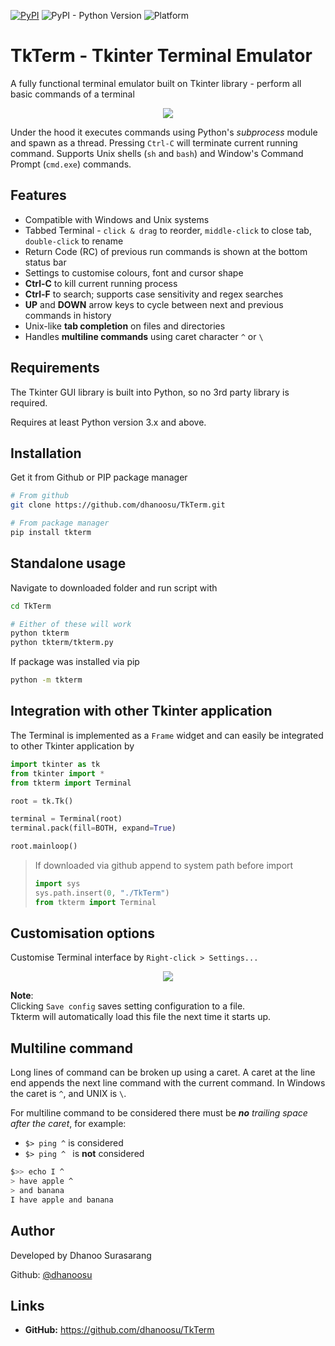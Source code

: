 [![PyPI](https://img.shields.io/pypi/v/tkterm)](https://pypi.org/project/tkterm)
![PyPI - Python Version](https://img.shields.io/pypi/pyversions/tkterm)
![Platform](https://img.shields.io/powershellgallery/p/Pester?color=blue)

# TkTerm - Tkinter Terminal Emulator
A fully functional terminal emulator built on Tkinter library - perform all basic commands of a terminal

<p align="center">
<img src="https://raw.githubusercontent.com/dhanoosu/TkTerm/master/tkterm/img/snapshot2.png">
</p>

Under the hood it executes commands using Python's *subprocess* module and spawn as a thread. Pressing `Ctrl-C` will terminate current running command. Supports Unix shells (`sh` and `bash`) and Window's Command Prompt (`cmd.exe`) commands.

## Features
- Compatible with Windows and Unix systems
- Tabbed Terminal - `click & drag` to reorder, `middle-click` to close tab, `double-click` to rename
- Return Code (RC) of previous run commands is shown at the bottom status bar
- Settings to customise colours, font and cursor shape
- **Ctrl-C** to kill current running process
- **Ctrl-F** to search; supports case sensitivity and regex searches
- **UP** and **DOWN** arrow keys to cycle between next and previous commands in history
- Unix-like **tab completion** on files and directories
- Handles **multiline commands** using caret character `^` or `\`

## Requirements
The Tkinter GUI library is built into Python, so no 3rd party library is required.

Requires at least Python version 3.x and above.

## Installation
Get it from Github or PIP package manager

```bash
# From github
git clone https://github.com/dhanoosu/TkTerm.git

# From package manager
pip install tkterm
```

## Standalone usage
Navigate to downloaded folder and run script with

```bash
cd TkTerm

# Either of these will work
python tkterm
python tkterm/tkterm.py
```

If package was installed via pip

```bash
python -m tkterm
```

## Integration with other Tkinter application
The Terminal is implemented as a `Frame` widget and can easily be integrated to other Tkinter application by

```python
import tkinter as tk
from tkinter import *
from tkterm import Terminal

root = tk.Tk()

terminal = Terminal(root)
terminal.pack(fill=BOTH, expand=True)

root.mainloop()
```

> If downloaded via github append to system path before import
> ```python
> import sys
> sys.path.insert(0, "./TkTerm")
> from tkterm import Terminal
> ```

## Customisation options
Customise Terminal interface by `Right-click > Settings...`

<p align="center">
<img src="https://raw.githubusercontent.com/dhanoosu/TkTerm/master/tkterm/img/settings.png">
</p>

**Note**: \
Clicking `Save config` saves setting configuration to a file.\
Tkterm will automatically load this file the next time it starts up.

## Multiline command
Long lines of command can be broken up using a caret. A caret at the line end appends the next line command with the current command.
In Windows the caret is `^`, and UNIX is `\`.

For multiline command to be considered there must be ***no** trailing space after the caret*, for example:

- `$> ping ^` is considered
- `$> ping ^ ` is **not** considered

```bash
$>> echo I ^
> have apple ^
> and banana
I have apple and banana
```

## Author

Developed by Dhanoo Surasarang

Github: [@dhanoosu](https://github.com/dhanoosu)

## Links

- **GitHub:** https://github.com/dhanoosu/TkTerm

